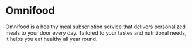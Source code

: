 # Omnifood
Omnifood is a healthy meal subscription service that delivers personalized meals to your door every day. Tailored to your tastes and nutritional needs, it helps you eat healthy all year round.

